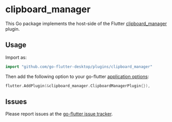 # clipboard_manager

This Go package implements the host-side of the Flutter [clipboard_manager](https://github.com/anuranBarman/ClipboardManager) plugin.

## Usage

Import as:

```go
import "github.com/go-flutter-desktop/plugins/clipboard_manager"
```

Then add the following option to your go-flutter [application options](https://github.com/go-flutter-desktop/go-flutter/wiki/Plugin-info):

```go
flutter.AddPlugin(&clipboard_manager.ClipboardManagerPlugin{}),
```

## Issues

Please report issues at the [go-flutter issue tracker](https://github.com/go-flutter-desktop/go-flutter/issues/).
